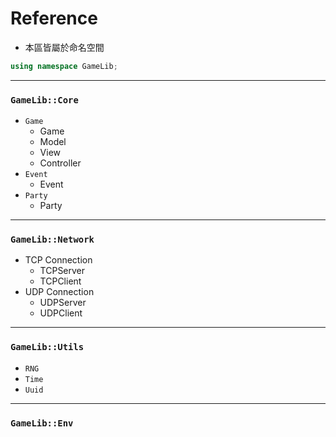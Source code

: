 # Reference
- 本區皆屬於命名空間
```cpp
using namespace GameLib;
```
---
### `GameLib::Core`
- `Game`
	- Game
	- Model
	- View
	- Controller
- `Event`
	- Event
- `Party`
	- Party
---
### `GameLib::Network`
- TCP Connection
	- TCPServer
	- TCPClient
- UDP Connection
	- UDPServer
	- UDPClient

---
### `GameLib::Utils` 
- `RNG`
- `Time`
- `Uuid`
---
### `GameLib::Env`